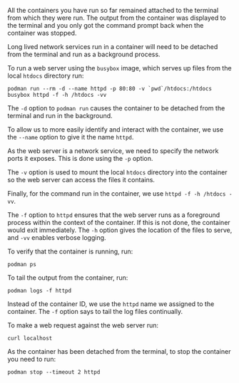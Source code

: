 All the containers you have run so far remained attached to the terminal from which they were run. The output from the container was displayed to the terminal and you only got the command prompt back when the container was stopped.

Long lived network services run in a container will need to be detached from the terminal and run as a background process.

To run a web server using the `busybox` image, which serves up files from the local `htdocs` directory run:

```execute
podman run --rm -d --name httpd -p 80:80 -v `pwd`/htdocs:/htdocs busybox httpd -f -h /htdocs -vv
```

The `-d` option to `podman run` causes the container to be detached from the terminal and run in the background.

To allow us to more easily identify and interact with the container, we use the `--name` option to give it the name `httpd`.

As the web server is a network service, we need to specify the network ports it exposes. This is done using the `-p` option.

The `-v` option is used to mount the local `htdocs` directory into the container so the web server can access the files it contains.

Finally, for the command run in the container, we use `httpd -f -h /htdocs -vv`.

The `-f` option to `httpd` ensures that the web server runs as a foreground process within the context of the container. If this is not done, the container would exit immediately. The `-h` option gives the location of the files to serve, and `-vv` enables verbose logging.

To verify that the container is running, run:

```execute
podman ps
```

To tail the output from the container, run:

```execute
podman logs -f httpd
```

Instead of the container ID, we use the `httpd` name we assigned to the container. The `-f` option says to tail the log files continually.

To make a web request against the web server run:

```execute-2
curl localhost
```

As the container has been detached from the terminal, to stop the container you need to run:

```execute-2
podman stop --timeout 2 httpd
```
